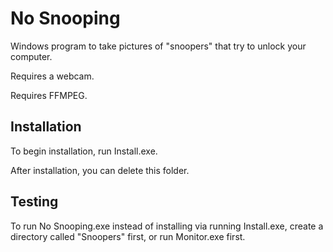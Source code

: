 # No Snooping

Windows program to take pictures of "snoopers" that try to unlock your computer.

Requires a webcam.

Requires FFMPEG.

## Installation

To begin installation, run Install.exe.

After installation, you can delete this folder.

## Testing

To run No Snooping.exe instead of installing via running Install.exe, create a directory called "Snoopers" first, or run Monitor.exe first.
